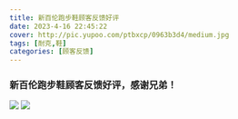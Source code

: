 ```yaml
---
title: 新百伦跑步鞋顾客反馈好评
date: 2023-4-16 22:45:22
cover: http://pic.yupoo.com/ptbxcp/0963b3d4/medium.jpg
tags: [耐克,鞋]
categories: [顾客反馈]
---
```


###  新百伦跑步鞋顾客反馈好评，感谢兄弟！
![](http://pic.yupoo.com/ptbxcp/6c565737/39a79ef2.jpg)
![](http://pic.yupoo.com/ptbxcp/0963b3d4/4249655a.jpg)
